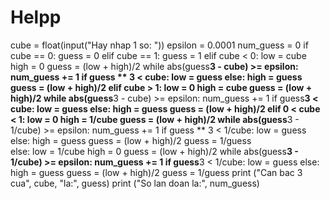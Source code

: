 # Helpp
cube = float(input("Hay nhap 1 so: "))
epsilon = 0.0001
num_guess = 0
if cube == 0:
    guess = 0
elif cube == 1:
    guess = 1
elif cube < 0:
    low = cube
    high = 0
    guess = (low + high)/2
    while abs(guess**3 - cube) >= epsilon:
        num_guess += 1
        if guess ** 3 < cube:
            low = guess
        else:
            high = guess
        guess = (low + high)/2
elif cube > 1:
    low = 0
    high = cube
    guess = (low  + high)/2
    while abs(guess**3 - cube) >= epsilon:
        num_guess += 1
        if guess**3 < cube:
            low = guess
        else: 
            high = guess 
        guess = (low + high)/2
elif 0 < cube < 1:
    low = 0
    high = 1/cube
    guess = (low + high)/2
    while abs(guess**3 - 1/cube) >= epsilon:
        num_guess += 1
        if guess ** 3 < 1/cube:
            low = guess
        else:
            high = guess
        guess = (low + high)/2
    guess = 1/guess    
else:
    low = 1/cube
    high = 0
    guess = (low + high)/2
    while abs(guess**3 - 1/cube) >= epsilon:
        num_guess += 1
        if guess**3 < 1/cube:
            low = guess
        else:
            high = guess
        guess = (low + high)/2
    guess = 1/guess
print ("Can bac 3 cua", cube, "la:", guess)
print ("So lan doan la:", num_guess)
